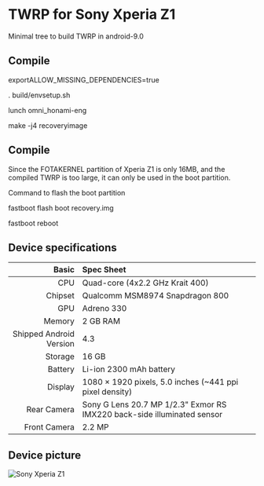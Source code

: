 # TWRP for Sony Xperia Z1

Minimal tree to build TWRP in android-9.0

## Compile
exportALLOW_MISSING_DEPENDENCIES=true

. build/envsetup.sh

lunch omni_honami-eng

make -j4 recoveryimage

## Compile

Since the FOTAKERNEL partition of Xperia Z1 is only 16MB, and the compiled TWRP is too large, it can only be used in the boot partition.

Command to flash the boot partition

fastboot flash boot recovery.img 

fastboot reboot

## Device specifications

Basic   | Spec Sheet
-------:|:-------------------------
CPU     | Quad-core (4x2.2 GHz Krait 400)
Chipset | Qualcomm MSM8974 Snapdragon 800
GPU     | Adreno 330
Memory  | 2 GB RAM
Shipped Android Version | 4.3
Storage | 16 GB
Battery | Li-ion 2300 mAh battery
Display | 1080 × 1920 pixels, 5.0 inches (~441 ppi pixel density)
Rear Camera  | Sony G Lens 20.7 MP 1/2.3" Exmor RS IMX220 back-side illuminated sensor
Front Camera | 2.2 MP


## Device picture

![Sony Xperia Z1](https://cdn2.gsmarena.com/vv/pics/sony/sony-xperia-z1-2.jpg)
